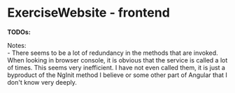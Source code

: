 # <h1>ExerciseWebsite - frontend</h1>

<b>TODOs:</b>

<div>Notes:</div>
- There seems to be a lot of redundancy in the methods that are invoked. When looking in browser console, it is obvious that the service is called a lot of times. 
This seems very inefficient. I have not even called them, it is just a byproduct of the NgInit method I believe or some other part of Angular that I don't know very deeply.